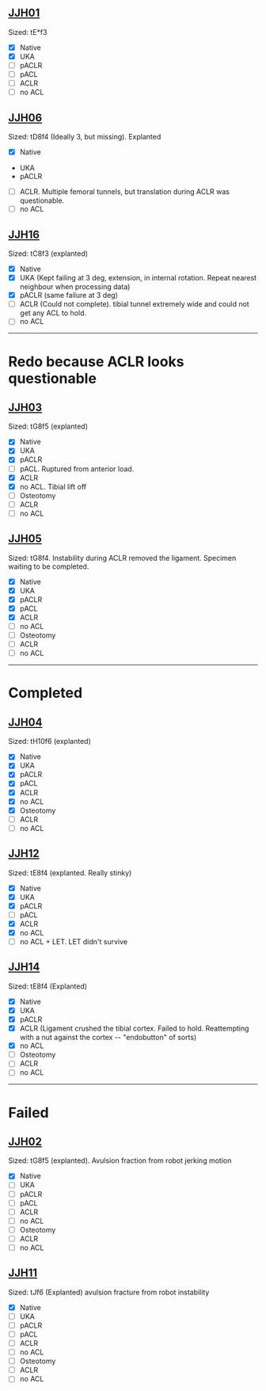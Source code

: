 ## [JJH01](JJH01)
Sized: tE*f3

- [x] Native
- [x] UKA
- [ ] pACLR
- [ ] pACL
- [ ] ACLR
- [ ] no ACL

## [JJH06](JJH06)
Sized: tD8f4 (Ideally 3, but missing). Explanted

- [x] Native
-  UKA
-  pACLR
- [ ] ACLR. Multiple femoral tunnels, but translation during ACLR was questionable.
- [ ] no ACL

## [JJH16](JJH16)
Sized: tC8f3 (explanted)

- [x] Native
- [x] UKA (Kept failing at 3 deg, extension, in internal rotation. Repeat nearest neighbour when processing data)
- [x] pACLR (same failure at 3 deg)
- [ ] ACLR (Could not complete). tibial tunnel extremely wide and could not get any ACL to hold.
- [ ] no ACL

----
# Redo because ACLR looks questionable
## [JJH03](JJH03)
Sized: tG8f5 (explanted)

- [x] Native
- [x] UKA
- [x] pACLR
- [ ] pACL. Ruptured from anterior load.
- [x] ACLR
- [x] no ACL. Tibial lift off
- [ ] Osteotomy 
- [ ] ACLR
- [ ] no ACL

## [JJH05](JJH05)
Sized:  tG8f4. Instability during ACLR removed the ligament. Specimen waiting to be completed.

- [x] Native
- [x] UKA
- [x] pACLR
- [x] pACL
- [x] ACLR
- [ ] no ACL
- [ ] Osteotomy 
- [ ] ACLR
- [ ] no ACL
----
# Completed

## [JJH04](JJH04)
Sized: tH10f6 (explanted)

- [x] Native
- [x] UKA
- [x] pACLR
- [x] pACL
- [x] ACLR
- [x] no ACL
- [x] Osteotomy 
- [ ] ACLR
- [ ] no ACL

## [JJH12](JJH12)
Sized: tE8f4 (explanted. Really stinky)

- [x] Native
- [x] UKA
- [x] pACLR
- [ ] pACL
- [x] ACLR
- [x] no ACL
- [ ] no ACL + LET. LET didn't survive

## [JJH14](JJH14)
Sized: tE8f4 (Explanted)

- [x] Native
- [x] UKA
- [x] pACLR
- [x] ACLR (Ligament crushed the tibial cortex. Failed to hold. Reattempting with a nut against the cortex -- "endobutton" of sorts)
- [x] no ACL
- [ ] Osteotomy 
- [ ] ACLR
- [ ] no ACL

----
# Failed
## [JJH02](JJH02)
Sized: tG8f5 (explanted). Avulsion fraction from robot jerking motion

- [x] Native
- [ ] UKA
- [ ] pACLR
- [ ] pACL
- [ ] ACLR
- [ ] no ACL
- [ ] Osteotomy 
- [ ] ACLR
- [ ] no ACL
## [JJH11](JJH11)
Sized: tJf6 (Explanted) avulsion fracture from robot instability

- [x] Native
- [ ] UKA
- [ ] pACLR
- [ ] pACL
- [ ] ACLR
- [ ] no ACL
- [ ] Osteotomy 
- [ ] ACLR
- [ ] no ACL

